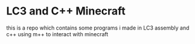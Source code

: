 # LC3 and C++ Minecraft
this is a repo which contains some programs i made in LC3 assembly and c++ using m++ to interact with minecraft
